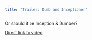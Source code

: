 ```yaml
---
title: "Trailer: Dumb and Inceptioner"
---
```

<p>Or should it be Inception & Dumber?</p>
<p><a href="https://www.youtube.com/watch?v=zLDx-BPgxxA">Direct link to video</a></p>
